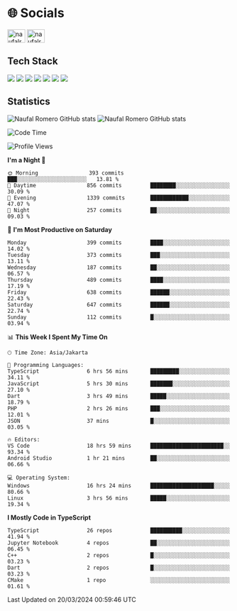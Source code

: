 <h1 align="">🌐 Socials</h1>
<p align="left">
<a href="https://linkedin.com/in/naufal-romero-putra-pratama-9ab816177/" target="blank"><img align="center" src="https://raw.githubusercontent.com/rahuldkjain/github-profile-readme-generator/master/src/images/icons/Social/linked-in-alt.svg" alt="naufalromero" height="30" width="40" /></a>
<a href="https://instagram.com/naufalromero" target="blank"><img align="center" src="https://raw.githubusercontent.com/rahuldkjain/github-profile-readme-generator/master/src/images/icons/Social/instagram.svg" alt="naufalromero" height="30" width="40" /></a>
</p>


<h2 align="">Tech Stack</h2>
<div align="">
  <img src="https://img.shields.io/badge/next.js-000000?style=for-the-badge&logo=nextdotjs&logoColor=white"/>
 <img src="https://img.shields.io/badge/typescript-%23007ACC.svg?style=for-the-badge&logo=typescript&logoColor=white"/>
 <img src="https://img.shields.io/badge/react-%2320232a.svg?style=for-the-badge&logo=react&logoColor=%2361DAFB"/>
 <img src="https://img.shields.io/badge/tailwindcss-%2338B2AC.svg?style=for-the-badge&logo=tailwind-css&logoColor=white"/>
 <img src="https://img.shields.io/badge/Prisma-3982CE?style=for-the-badge&logo=Prisma&logoColor=white"/>
 <img src="https://img.shields.io/badge/javascript-%23323330.svg?style=for-the-badge&logo=javascript&logoColor=%23F7DF1E"/>
 <img src="https://img.shields.io/badge/java-%23ED8B00.svg?style=for-the-badge&logo=openjdk&logoColor=white"/>
</div>


<h2 align="">Statistics</h2>
<div align="">
<img src="https://github-readme-stats-xi-nine-74.vercel.app/api?username=romves&show_icons=true&theme=tokyonight&include_all_commits=true&count_private=true" alt="Naufal Romero GitHub stats"/>
<img src="https://github-readme-stats-xi-nine-74.vercel.app/api/top-langs/?username=romves&theme=tokyonight&hide_border=false&include_all_commits=true&count_private=true&layout=compact" alt="Naufal Romero GitHub stats"/>
</div>

<!--START_SECTION:waka-->
![Code Time](http://img.shields.io/badge/Code%20Time-869%20hrs%2036%20mins-blue)

![Profile Views](http://img.shields.io/badge/Profile%20Views-44-blue)

**I'm a Night 🦉** 

```text
🌞 Morning                393 commits         ███░░░░░░░░░░░░░░░░░░░░░░   13.81 % 
🌆 Daytime                856 commits         ████████░░░░░░░░░░░░░░░░░   30.09 % 
🌃 Evening                1339 commits        ████████████░░░░░░░░░░░░░   47.07 % 
🌙 Night                  257 commits         ██░░░░░░░░░░░░░░░░░░░░░░░   09.03 % 
```
📅 **I'm Most Productive on Saturday** 

```text
Monday                   399 commits         ████░░░░░░░░░░░░░░░░░░░░░   14.02 % 
Tuesday                  373 commits         ███░░░░░░░░░░░░░░░░░░░░░░   13.11 % 
Wednesday                187 commits         ██░░░░░░░░░░░░░░░░░░░░░░░   06.57 % 
Thursday                 489 commits         ████░░░░░░░░░░░░░░░░░░░░░   17.19 % 
Friday                   638 commits         ██████░░░░░░░░░░░░░░░░░░░   22.43 % 
Saturday                 647 commits         ██████░░░░░░░░░░░░░░░░░░░   22.74 % 
Sunday                   112 commits         █░░░░░░░░░░░░░░░░░░░░░░░░   03.94 % 
```


📊 **This Week I Spent My Time On** 

```text
🕑︎ Time Zone: Asia/Jakarta

💬 Programming Languages: 
TypeScript               6 hrs 56 mins       █████████░░░░░░░░░░░░░░░░   34.11 % 
JavaScript               5 hrs 30 mins       ███████░░░░░░░░░░░░░░░░░░   27.10 % 
Dart                     3 hrs 49 mins       █████░░░░░░░░░░░░░░░░░░░░   18.79 % 
PHP                      2 hrs 26 mins       ███░░░░░░░░░░░░░░░░░░░░░░   12.01 % 
JSON                     37 mins             █░░░░░░░░░░░░░░░░░░░░░░░░   03.05 % 

🔥 Editors: 
VS Code                  18 hrs 59 mins      ███████████████████████░░   93.34 % 
Android Studio           1 hr 21 mins        ██░░░░░░░░░░░░░░░░░░░░░░░   06.66 % 

💻 Operating System: 
Windows                  16 hrs 24 mins      ████████████████████░░░░░   80.66 % 
Linux                    3 hrs 56 mins       █████░░░░░░░░░░░░░░░░░░░░   19.34 % 
```

**I Mostly Code in TypeScript** 

```text
TypeScript               26 repos            ██████████░░░░░░░░░░░░░░░   41.94 % 
Jupyter Notebook         4 repos             ██░░░░░░░░░░░░░░░░░░░░░░░   06.45 % 
C++                      2 repos             █░░░░░░░░░░░░░░░░░░░░░░░░   03.23 % 
Dart                     2 repos             █░░░░░░░░░░░░░░░░░░░░░░░░   03.23 % 
CMake                    1 repo              ░░░░░░░░░░░░░░░░░░░░░░░░░   01.61 % 
```




 Last Updated on 20/03/2024 00:59:46 UTC
<!--END_SECTION:waka-->
